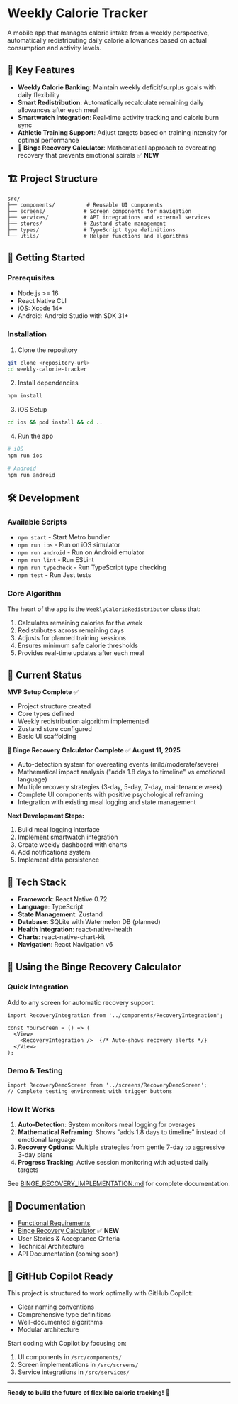 # Weekly Calorie Tracker

A mobile app that manages calorie intake from a weekly perspective, automatically redistributing daily calorie allowances based on actual consumption and activity levels.

## 🎯 Key Features

- **Weekly Calorie Banking**: Maintain weekly deficit/surplus goals with daily flexibility
- **Smart Redistribution**: Automatically recalculate remaining daily allowances after each meal
- **Smartwatch Integration**: Real-time activity tracking and calorie burn sync  
- **Athletic Training Support**: Adjust targets based on training intensity for optimal performance
- **🎯 Binge Recovery Calculator**: Mathematical approach to overeating recovery that prevents emotional spirals ✅ **NEW**

## 🏗️ Project Structure

```
src/
├── components/          # Reusable UI components
├── screens/            # Screen components for navigation
├── services/           # API integrations and external services
├── stores/             # Zustand state management
├── types/              # TypeScript type definitions
└── utils/              # Helper functions and algorithms
```

## 🚀 Getting Started

### Prerequisites

- Node.js >= 16
- React Native CLI
- iOS: Xcode 14+
- Android: Android Studio with SDK 31+

### Installation

1. Clone the repository
```bash
git clone <repository-url>
cd weekly-calorie-tracker
```

2. Install dependencies
```bash
npm install
```

3. iOS Setup
```bash
cd ios && pod install && cd ..
```

4. Run the app
```bash
# iOS
npm run ios

# Android
npm run android
```

## 🛠️ Development

### Available Scripts

- `npm start` - Start Metro bundler
- `npm run ios` - Run on iOS simulator
- `npm run android` - Run on Android emulator
- `npm run lint` - Run ESLint
- `npm run typecheck` - Run TypeScript type checking
- `npm test` - Run Jest tests

### Core Algorithm

The heart of the app is the `WeeklyCalorieRedistributor` class that:

1. Calculates remaining calories for the week
2. Redistributes across remaining days
3. Adjusts for planned training sessions
4. Ensures minimum safe calorie thresholds
5. Provides real-time updates after each meal

## 📱 Current Status

**MVP Setup Complete** ✅
- Project structure created
- Core types defined
- Weekly redistribution algorithm implemented
- Zustand store configured
- Basic UI scaffolding

**🎯 Binge Recovery Calculator Complete** ✅ **August 11, 2025**
- Auto-detection system for overeating events (mild/moderate/severe)
- Mathematical impact analysis ("adds 1.8 days to timeline" vs emotional language)
- Multiple recovery strategies (3-day, 5-day, 7-day, maintenance week)
- Complete UI components with positive psychological reframing
- Integration with existing meal logging and state management

**Next Development Steps:**
1. Build meal logging interface
2. Implement smartwatch integration
3. Create weekly dashboard with charts
4. Add notifications system
5. Implement data persistence

## 🔧 Tech Stack

- **Framework**: React Native 0.72
- **Language**: TypeScript
- **State Management**: Zustand
- **Database**: SQLite with Watermelon DB (planned)
- **Health Integration**: react-native-health
- **Charts**: react-native-chart-kit
- **Navigation**: React Navigation v6

## 🎯 Using the Binge Recovery Calculator

### Quick Integration
Add to any screen for automatic recovery support:
```tsx
import RecoveryIntegration from '../components/RecoveryIntegration';

const YourScreen = () => (
  <View>
    <RecoveryIntegration />  {/* Auto-shows recovery alerts */}
  </View>
);
```

### Demo & Testing
```tsx
import RecoveryDemoScreen from '../screens/RecoveryDemoScreen';
// Complete testing environment with trigger buttons
```

### How It Works
1. **Auto-Detection**: System monitors meal logging for overages
2. **Mathematical Reframing**: Shows "adds 1.8 days to timeline" instead of emotional language
3. **Recovery Options**: Multiple strategies from gentle 7-day to aggressive 3-day plans
4. **Progress Tracking**: Active session monitoring with adjusted daily targets

See [BINGE_RECOVERY_IMPLEMENTATION.md](BINGE_RECOVERY_IMPLEMENTATION.md) for complete documentation.

## 📖 Documentation

- [Functional Requirements](../weekly-calorie-tracker-requirements.md)
- [Binge Recovery Calculator](BINGE_RECOVERY_IMPLEMENTATION.md) ✅ **NEW**
- User Stories & Acceptance Criteria  
- Technical Architecture
- API Documentation (coming soon)

## 🤝 GitHub Copilot Ready

This project is structured to work optimally with GitHub Copilot:
- Clear naming conventions
- Comprehensive type definitions
- Well-documented algorithms
- Modular architecture

Start coding with Copilot by focusing on:
1. UI components in `/src/components/`
2. Screen implementations in `/src/screens/`
3. Service integrations in `/src/services/`

---

**Ready to build the future of flexible calorie tracking!** 🎯